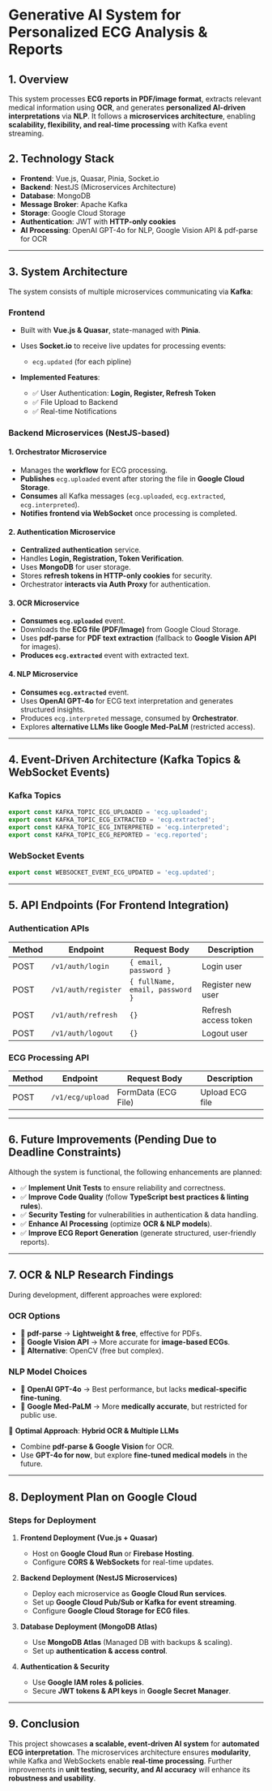 # Generative AI System for Personalized ECG Analysis & Reports

## 1. Overview
This system processes **ECG reports in PDF/image format**, extracts relevant medical information using **OCR**, and generates **personalized AI-driven interpretations** via **NLP**. It follows a **microservices architecture**, enabling **scalability, flexibility, and real-time processing** with Kafka event streaming.

## 2. Technology Stack
- **Frontend**: Vue.js, Quasar, Pinia, Socket.io
- **Backend**: NestJS (Microservices Architecture)
- **Database**: MongoDB
- **Message Broker**: Apache Kafka
- **Storage**: Google Cloud Storage
- **Authentication**: JWT with **HTTP-only cookies**
- **AI Processing**: OpenAI GPT-4o for NLP, Google Vision API & pdf-parse for OCR

---

## 3. System Architecture
The system consists of multiple microservices communicating via **Kafka**:

### **Frontend**
- Built with **Vue.js & Quasar**, state-managed with **Pinia**.
- Uses **Socket.io** to receive live updates for processing events:
  - `ecg.updated` (for each pipline)


- **Implemented Features**:
  - ✅ User Authentication: **Login, Register, Refresh Token**
  - ✅ File Upload to Backend
  - ✅ Real-time Notifications

### **Backend Microservices (NestJS-based)**

#### **1. Orchestrator Microservice**
- Manages the **workflow** for ECG processing.
- **Publishes** `ecg.uploaded` event after storing the file in **Google Cloud Storage**.
- **Consumes** all Kafka messages (`ecg.uploaded`, `ecg.extracted`, `ecg.interpreted`).
- **Notifies frontend via WebSocket** once processing is completed.

#### **2. Authentication Microservice**
- **Centralized authentication** service.
- Handles **Login, Registration, Token Verification**.
- Uses **MongoDB** for user storage.
- Stores **refresh tokens in HTTP-only cookies** for security.
- Orchestrator **interacts via Auth Proxy** for authentication.

#### **3. OCR Microservice**
- **Consumes `ecg.uploaded`** event.
- Downloads the **ECG file (PDF/Image)** from Google Cloud Storage.
- Uses **pdf-parse** for **PDF text extraction** (fallback to **Google Vision API** for images).
- **Produces `ecg.extracted`** event with extracted text.

#### **4. NLP Microservice**
- **Consumes `ecg.extracted`** event.
- Uses **OpenAI GPT-4o** for ECG text interpretation and generates structured insights.
- Produces `ecg.interpreted` message, consumed by **Orchestrator**.
- Explores **alternative LLMs like Google Med-PaLM** (restricted access).

---

## 4. Event-Driven Architecture (Kafka Topics & WebSocket Events)

### **Kafka Topics**
```typescript
export const KAFKA_TOPIC_ECG_UPLOADED = 'ecg.uploaded';
export const KAFKA_TOPIC_ECG_EXTRACTED = 'ecg.extracted';
export const KAFKA_TOPIC_ECG_INTERPRETED = 'ecg.interpreted';
export const KAFKA_TOPIC_ECG_REPORTED = 'ecg.reported';
```

### **WebSocket Events**
```typescript
export const WEBSOCKET_EVENT_ECG_UPDATED = 'ecg.updated';
```

---

## 5. API Endpoints (For Frontend Integration)

### **Authentication APIs**
| Method | Endpoint | Request Body | Description |
|--------|----------------------|----------------------------------------|------------------|
| POST | `/v1/auth/login` | `{ email, password }` | Login user |
| POST | `/v1/auth/register` | `{ fullName, email, password }` | Register new user |
| POST | `/v1/auth/refresh` | `{}` | Refresh access token |
| POST | `/v1/auth/logout` | `{}` | Logout user |

### **ECG Processing API**
| Method | Endpoint | Request Body | Description |
|--------|----------------------|----------------------------------------|------------------|
| POST | `/v1/ecg/upload` | FormData (ECG File) | Upload ECG file |

---

## 6. Future Improvements (Pending Due to Deadline Constraints)
Although the system is functional, the following enhancements are planned:

- ✅ **Implement Unit Tests** to ensure reliability and correctness.
- ✅ **Improve Code Quality** (follow **TypeScript best practices & linting rules**).
- ✅ **Security Testing** for vulnerabilities in authentication & data handling.
- ✅ **Enhance AI Processing** (optimize **OCR & NLP models**).
- ✅ **Improve ECG Report Generation** (generate structured, user-friendly reports).

---

## 7. OCR & NLP Research Findings
During development, different approaches were explored:

### **OCR Options**
- 📌 **pdf-parse** → **Lightweight & free**, effective for PDFs.
- 📌 **Google Vision API** → More accurate for **image-based ECGs**.
- 📌 **Alternative**: OpenCV (free but complex).

### **NLP Model Choices**
- 📌 **OpenAI GPT-4o** → Best performance, but lacks **medical-specific fine-tuning**.
- 📌 **Google Med-PaLM** → More **medically accurate**, but restricted for public use.

🔹 **Optimal Approach**: **Hybrid OCR & Multiple LLMs**
- Combine **pdf-parse & Google Vision** for OCR.
- Use **GPT-4o for now**, but explore **fine-tuned medical models** in the future.

---

## 8. Deployment Plan on Google Cloud

### **Steps for Deployment**
1. **Frontend Deployment (Vue.js + Quasar)**
   - Host on **Google Cloud Run** or **Firebase Hosting**.
   - Configure **CORS & WebSockets** for real-time updates.

2. **Backend Deployment (NestJS Microservices)**
   - Deploy each microservice as **Google Cloud Run services**.
   - Set up **Google Cloud Pub/Sub or Kafka for event streaming**.
   - Configure **Google Cloud Storage for ECG files**.

3. **Database Deployment (MongoDB Atlas)**
   - Use **MongoDB Atlas** (Managed DB with backups & scaling).
   - Set up **authentication & access control**.

4. **Authentication & Security**
   - Use **Google IAM roles & policies**.
   - Secure **JWT tokens & API keys** in **Google Secret Manager**.

---

## 9. Conclusion
This project showcases **a scalable, event-driven AI system** for **automated ECG interpretation**. The microservices architecture ensures **modularity**, while Kafka and WebSockets enable **real-time processing**. Further improvements in **unit testing, security, and AI accuracy** will enhance its **robustness and usability**.
